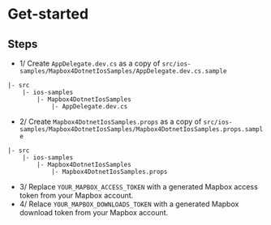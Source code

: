 # Get-started

## Steps

- 1/ Create `AppDelegate.dev.cs` as a copy of `src/ios-samples/Mapbox4DotnetIosSamples/AppDelegate.dev.cs.sample`

```
|- src
    |- ios-samples
        |- Mapbox4DotnetIosSamples
            |- AppDelegate.dev.cs
```

- 2/ Create `Mapbox4DotnetIosSamples.props` as a copy of `src/ios-samples/Mapbox4DotnetIosSamples/Mapbox4DotnetIosSamples.props.sample`

```
|- src
    |- ios-samples
        |- Mapbox4DotnetIosSamples
            |- Mapbox4DotnetIosSamples.props
```

- 3/ Replace `YOUR_MAPBOX_ACCESS_TOKEN` with a generated Mapbox access token from your Mapbox account.
- 4/ Relace `YOUR_MAPBOX_DOWNLOADS_TOKEN`  with a generated Mapbox download token from your Mapbox account.